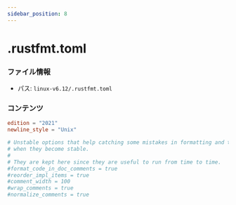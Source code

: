 ```yaml
---
sidebar_position: 8
---
```

# .rustfmt.toml

### ファイル情報

- パス: `linux-v6.12/.rustfmt.toml`

### コンテンツ

```toml
edition = "2021"
newline_style = "Unix"

# Unstable options that help catching some mistakes in formatting and that we may want to enable
# when they become stable.
#
# They are kept here since they are useful to run from time to time.
#format_code_in_doc_comments = true
#reorder_impl_items = true
#comment_width = 100
#wrap_comments = true
#normalize_comments = true

```
